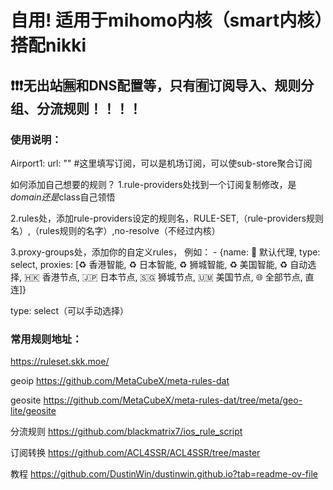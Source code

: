 # 自用! 适用于mihomo内核（smart内核）搭配nikki
## ❗❗❗无出站🈚和DNS配置等，只有🈶订阅导入、规则分组、分流规则！！！！
### 使用说明：
  Airport1:
    url: "" #这里填写订阅，可以是机场订阅，可以使sub-store聚合订阅

如何添加自己想要的规则？
1.rule-providers处找到一个订阅复制修改，是*domain还是*class自己领悟

2.rules处，添加rule-providers设定的规则名，RULE-SET,（rule-providers规则名）,（rules规则的名字）,no-resolve（不经过内核）

3.proxy-groups处，添加你的自定义rules，
例如：  - {name: 🚀 默认代理, type: select, proxies: [♻️ 香港智能, ♻️ 日本智能, ♻️ 狮城智能, ♻️ 美国智能, ♻️ 自动选择, 🇭🇰 香港节点, 🇯🇵 日本节点, 🇸🇬 狮城节点, 🇺🇲 美国节点, 🌐 全部节点, 直连]}

type: select（可以手动选择）

### 常用规则地址：
https://ruleset.skk.moe/

geoip https://github.com/MetaCubeX/meta-rules-dat

geosite https://github.com/MetaCubeX/meta-rules-dat/tree/meta/geo-lite/geosite

分流规则 https://github.com/blackmatrix7/ios_rule_script

订阅转换 https://github.com/ACL4SSR/ACL4SSR/tree/master

教程 https://github.com/DustinWin/dustinwin.github.io?tab=readme-ov-file
